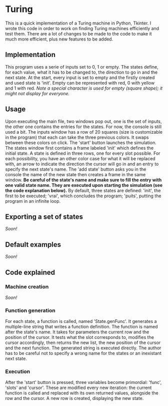 # Turing
This is a quick implementation of a Turing machine in Python, Tkinter.
I wrote this code in order to work on finding Turing machines efficiently and test them. There are a lot of changes to be made to the code to make it much more efficient, plus new features to be added.

## Implementation
This program uses a serie of inputs set to 0, 1 or empty. The states define, for each value, what it has to be changed to, the direction to go in and the next state. At the start, every input is set to empty and the firstly created and used state is 'init'.
Empty can be represented with red, 0 with yellow and 1 with red.
*Note a special character is used for empty (square shape); it might not display for everyone.*

## Usage
Upon executing the main file, two windows pop out, one is the set of inputs, the other one contains the entries for the states. For now, the console is still used a bit.
The inputs window has a row of 20 squares (size is customizable in the program) that each can take the three previous colors. It swaps between these colors on click. The 'start' button launches the simulation.
The states window first contains a frame labeled 'init' which defines the initial state. A state is defined in three rows, one for every slot possible. For each possibility, you have an other color case for what it will be replaced with, an arrow to indicate the direction the cursor will go in and an entry to specify the next state's name. The 'add state' button asks you in the console the name of the new state then creates a frame in the same window.
**Be careful of the state's name and make sure to fill the entry with one valid state name. They are executed upon starting the simulation (see the code explanation below).**
By default, three states are defined: 'init', the first to be executed; 'vrai', which concludes the program; 'puits', putting the program in an infinite loop.

## Exporting a set of states
*Soon!*

## Default examples
*Soon!*

## Code explained
### Machine creation
*Soon!*
### Function generation
For each state, a function is called, named 'State.genFunc'. It generates a multiple-line string that writes a function definition.
The function is named after the state's name. It takes for parameters the current row and the position of the cursor. It tests what the slot corresponds to, modifies the cursor accordingly, then returns the new list, the new position of the cursor and the next function.
The generated string is executed directly. The author has to be careful not to specify a wrong name for the states or an inexistant next state.
### Execution
After the 'start' button is pressed, three variables become primordial: 'func', 'slots' and 'cursor'.
These are modified every new iteration: the current function is called and replaced with its own returned values, alongside the row and the cursor.
A new row is created, displaying the new state.
